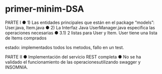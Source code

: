 # primer-minim-DSA

PARTE I
● 1) Las entidades principales que están en el package “models”:
User.java, Item.java
● 2) La Interfaz Java UserManager.java especifica las
operaciones necesarias
● 3.1) 2 listas para User y Item.
User tiene una lista de Items comprados

estado: implementados todos los metodos, fallo en un test.


PARTE II
● Implementación del servicio REST completa 
● No se ha validado el funcionamiento de las operacionesutilizando swagger y INSOMNIA. 
